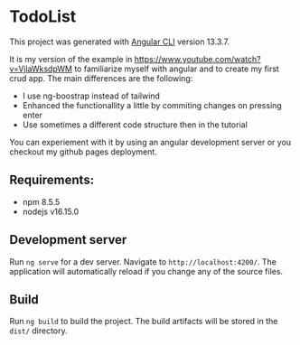 # TodoList

This project was generated with [Angular CLI](https://github.com/angular/angular-cli) version 13.3.7.

It is my version of the example in https://www.youtube.com/watch?v=VjlaWksdpWM to familiarize myself with angular and to create my first crud app. The main differences are the following:

* I use ng-boostrap instead of tailwind
* Enhanced the functionallity a little by commiting changes on pressing enter
* Use sometimes a different code structure then in the tutorial

You can experiement with it by using an angular development server or you checkout my github pages deployment.

## Requirements: 
+ npm 8.5.5
+ nodejs v16.15.0

## Development server

Run `ng serve` for a dev server. Navigate to `http://localhost:4200/`. The application will automatically reload if you change any of the source files.

## Build

Run `ng build` to build the project. The build artifacts will be stored in the `dist/` directory.